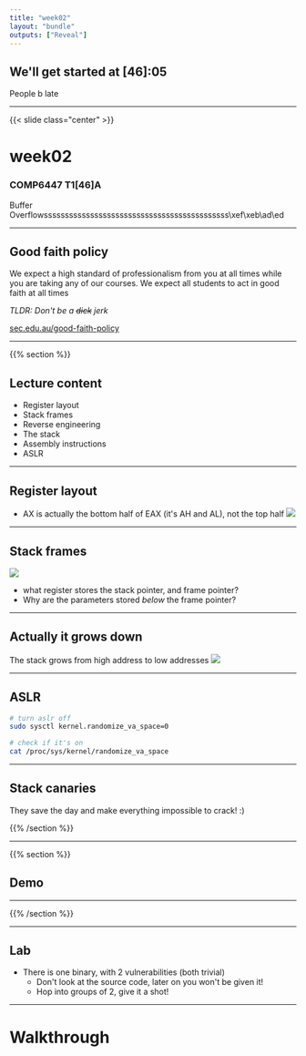 ```yaml
---
title: "week02"
layout: "bundle"
outputs: ["Reveal"]
---
```


## We'll get started at [46]:05
People b late

---

{{< slide class="center" >}}
# week02
### COMP6447 T1[46]A
Buffer Overflowssssssssssssssssssssssssssssssssssssssssssss\xef\xeb\ad\ed

---

## Good faith policy

We expect a high standard of professionalism from you at all times while you are taking any of our courses. We expect all students to act in good faith at all times

*TLDR: Don't be a ~~dick~~ jerk*

[sec.edu.au/good-faith-policy](https://sec.edu.au/good-faith-policy)

---

{{% section %}}

## Lecture content
* Register layout
* Stack frames
* Reverse engineering
* The stack
* Assembly instructions
* ASLR

---

## Register layout
* AX is actually the bottom half of EAX (it's AH and AL), not the top half
![](/img/week02/registers.png)

---

## Stack frames
![](/img/week02/stack-grows-up.png)
* what register stores the stack pointer, and frame pointer?
* Why are the parameters stored *below* the frame pointer?

---

## Actually it grows down
The stack grows from high address to low addresses
![](/img/week02/stack-grows-down.png)

---

## ASLR
```bash
# turn aslr off
sudo sysctl kernel.randomize_va_space=0

# check if it's on
cat /proc/sys/kernel/randomize_va_space
```

---

## Stack canaries
They save the day and make everything impossible to crack! :)

{{% /section %}}

---

{{% section %}}

## Demo

---

{{% /section %}}

---

## Lab
* There is one binary, with 2 vulnerabilities (both trivial)
    * Don't look at the source code, later on you won't be given it!
    * Hop into groups of 2, give it a shot!

---

# Walkthrough